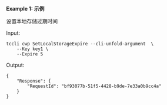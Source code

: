 **Example 1: 示例**

设置本地存储过期时间

Input: 

```
tccli cwp SetLocalStorageExpire --cli-unfold-argument  \
    --Key key1 \
    --Expire 5
```

Output: 
```
{
    "Response": {
        "RequestId": "bf93077b-51f5-4428-b9de-7e33a0b9cc4a"
    }
}
```

